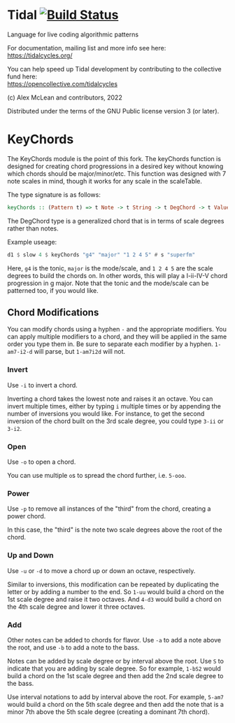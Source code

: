 
Tidal [![Build Status](https://github.com/tidalcycles/Tidal/workflows/ci/badge.svg)](https://github.com/tidalcycles/Tidal/actions)
=====

Language for live coding algorithmic patterns

For documentation, mailing list and more info see here:  
  https://tidalcycles.org/

You can help speed up Tidal development by contributing to the collective fund here:  
  https://opencollective.com/tidalcycles

(c) Alex McLean and contributors, 2022

Distributed under the terms of the GNU Public license version 3 (or later).

# KeyChords

The KeyChords module is the point of this fork.
The keyChords function is designed for creating chord progressions in a desired
key without knowing which chords should be major/minor/etc.
This function was designed with 7 note scales in mind, though it works for
any scale in the scaleTable.

The type signature is as follows:
```haskell
keyChords :: (Pattern t) => t Note -> t String -> t DegChord -> t ValueMap
```
The DegChord type is a generalized chord that is in terms of scale degrees
rather than notes.

Example useage:
```haskell
d1 $ slow 4 $ keyChords "g4" "major" "1 2 4 5" # s "superfm"
```
Here, `g4` is the tonic, `major` is the mode/scale, and `1 2 4 5` are the scale degrees to build the chords on.
In other words, this will play a I-ii-IV-V chord progression in g major.
Note that the tonic and the mode/scale can be patterned too, if you would like.

## Chord Modifications

You can modify chords using a hyphen `-` and the appropriate modifiers.
You can apply multiple modifiers to a chord, and they will be applied in the
same order you type them in.
Be sure to separate each modifier by a hyphen. `1-am7-i2-d` will parse, but
`1-am7i2d` will not.

### Invert

Use `-i` to invert a chord.

Inverting a chord takes the lowest note and raises it an octave.
You can invert multiple times, either by typing `i` multiple times or by
appending the number of inversions you would like.
For instance, to get the second inversion of the chord built on the 3rd scale
degree, you could type `3-ii` or `3-i2`.

### Open

Use `-o` to open a chord.

You can use multiple `o`s to spread the chord further, i.e. `5-ooo`.

### Power

Use `-p` to remove all instances of the "third" from the chord, 
creating a power chord.

In this case, the "third" is the note two scale degrees above the root of the
chord.

### Up and Down

Use `-u` or `-d` to move a chord up or down an octave, respectively.

Similar to inversions, this modification can be repeated by duplicating the
letter or by adding a number to the end.
So `1-uu` would build a chord on the 1st scale degree and raise it two octaves.
And `4-d3` would build a chord on the 4th scale degree and lower it three
octaves.

### Add

Other notes can be added to chords for flavor.
Use `-a` to add a note above the root, and use `-b` to add a note to the bass.

Notes can be added by scale degree or by interval above the root.
Use `S` to indicate that you are adding by scale degree.
So for example, `1-bS2` would build a chord on the 1st scale degree and then add
the 2nd scale degree to the bass.

Use interval notations to add by interval above the root.
For example, `5-am7` would build a chord on the 5th scale degree and then add
the note that is a minor 7th above the 5th scale degree (creating a dominant
7th chord).
